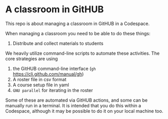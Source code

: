 A classroom in GitHUB
=====================

This repo is about managing a classroom in GitHUB in a Codespace. 

When managing a classroom you need to be able to do these things:

1. Distribute and collect materials to students

We heavily utilize command-line scripts to automate these activities. The core strategies are using 

1. the GitHUB command-line interface (`gh` https://cli.github.com/manual/gh) 
2. A roster file in csv format
3. A course setup file in yaml
4. `GNU parallel` for iterating in the roster

Some of these are automated via GitHUB actions, and some can be manually run in a terminal. It is intended that you do this within a Codespace, although it may be possible to do it on your local machine too.